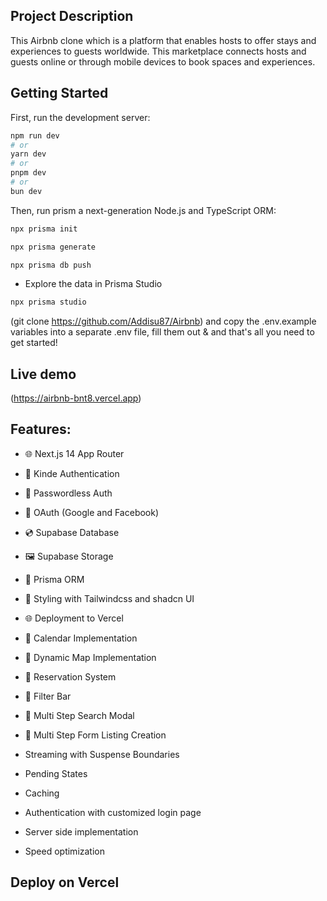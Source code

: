 ## Project Description

This Airbnb clone which is a platform that enables hosts to offer stays and experiences to guests worldwide. This marketplace connects hosts and guests online or through mobile devices to book spaces and experiences.

## Getting Started

First, run the development server:

```bash
npm run dev
# or
yarn dev
# or
pnpm dev
# or
bun dev
```

Then, run prism a next-generation Node.js and TypeScript ORM:

```bash
npx prisma init
```

```bash
npx prisma generate
```

```bash
npx prisma db push
```

- Explore the data in Prisma Studio

```bash
npx prisma studio
```

(git clone https://github.com/Addisu87/Airbnb)
and copy the .env.example variables into a separate .env file, fill them out & and that's all you need to get started!

## Live demo

(https://airbnb-bnt8.vercel.app)

## Features:

- 🌐 Next.js 14 App Router
- 🔐 Kinde Authentication
- 📧 Passwordless Auth
- 🔑 OAuth (Google and Facebook)
- 💿 Supabase Database
- 🖼️ Supabase Storage
- 💨 Prisma ORM
- 🎨 Styling with Tailwindcss and shadcn UI
- 🌐 Deployment to Vercel
- 📅 Calendar Implementation
- 📍 Dynamic Map Implementation
- 📒 Reservation System
- 🧠 Filter Bar
- 🔎 Multi Step Search Modal
- 📝 Multi Step Form Listing Creation

- Streaming with Suspense Boundaries
- Pending States
- Caching
- Authentication with customized login page
- Server side implementation
- Speed optimization

## Deploy on Vercel
